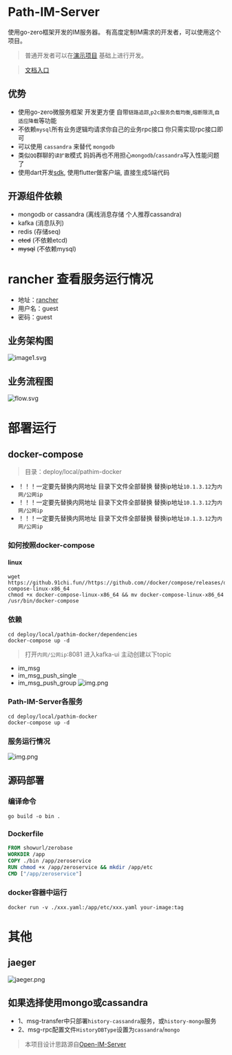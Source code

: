 # Path-IM-Server
使用go-zero框架开发的IM服务器。 有高度定制IM需求的开发者，可以使用这个项目。
> 普通开发者可以在[演示项目](https://github.com/Path-IM/Path-IM-Server-Demo) 基础上进行开发。

> [文档入口](https://doc.pathim.cn)
## 优势
- 使用go-zero微服务框架 开发更方便 自带`链路追踪`,`p2c服务负载均衡`,`熔断限流`,`自适应降载`等功能
- 不依赖`mysql`所有业务逻辑均请求你自己的业务rpc接口 你只需实现rpc接口即可 
- 可以使用 `cassandra` 来替代 `mongodb`
- 类似`QQ`群聊的`读扩散`模式  妈妈再也不用担心`mongodb`/`cassandra`写入性能问题了
- 使用dart开发[sdk](https://github.com/Path-IM/Path-IM-Core-Flutter), 使用flutter做客户端, 直接生成5端代码

## 开源组件依赖
- mongodb or cassandra (离线消息存储 个人推荐cassandra)
- kafka (消息队列)
- redis (存储seq)
- ~~etcd~~ (不依赖etcd)
- ~~mysql~~ (不依赖mysql)

# rancher 查看服务运行情况
- 地址：[rancher](https://42.194.149.177:1443)
- 用户名：guest
- 密码：guest

## 业务架构图
![image1.svg](https://raw.githubusercontent.com/Path-IM/Path-IM-Docs/main/images/20220608/Path-IM-Server%E4%B8%9A%E5%8A%A1%E6%9E%B6%E6%9E%84%E5%9B%BE.svg)

## 业务流程图
![flow.svg](https://raw.githubusercontent.com/Path-IM/Path-IM-Docs/main/images/20220608/Path-IM-Server%E4%B8%9A%E5%8A%A1%E6%B5%81%E7%A8%8B%E5%9B%BE.svg)

# 部署运行
## docker-compose
> 目录：deploy/local/pathim-docker

- ！！！一定要先替换内网地址 目录下文件全部替换 替换ip地址`10.1.3.12`为`内网/公网ip`
- ！！！一定要先替换内网地址 目录下文件全部替换 替换ip地址`10.1.3.12`为`内网/公网ip`
- ！！！一定要先替换内网地址 目录下文件全部替换 替换ip地址`10.1.3.12`为`内网/公网ip`
### 如何按照docker-compose
#### linux
```shell
wget https://github.91chi.fun//https://github.com//docker/compose/releases/download/v2.5.1/docker-compose-linux-x86_64
chmod +x docker-compose-linux-x86_64 && mv docker-compose-linux-x86_64 /usr/bin/docker-compose
```
### 依赖
```shell
cd deploy/local/pathim-docker/dependencies
docker-compose up -d
```
> 打开`内网/公网ip`:8081 进入kafka-ui 主动创建以下topic

- im_msg
- im_msg_push_single
- im_msg_push_group
![img.png](https://raw.githubusercontent.com/Path-IM/Path-IM-Docs/main/images/20220608/kafkaui.png)
### Path-IM-Server各服务
```shell
cd deploy/local/pathim-docker
docker-compose up -d
```
### 服务运行情况
![img.png](https://raw.githubusercontent.com/Path-IM/Path-IM-Docs/main/images/20220608/docker-compose.png)

### 
## 源码部署
### 编译命令
```shell
go build -o bin .
```
### Dockerfile
```dockerfile
FROM showurl/zerobase
WORKDIR /app
COPY ./bin /app/zeroservice
RUN chmod +x /app/zeroservice && mkdir /app/etc
CMD ["/app/zeroservice"]
```
### docker容器中运行
```shell
docker run -v ./xxx.yaml:/app/etc/xxx.yaml your-image:tag
```

# 其他
## jaeger
![jaeger.png](https://raw.githubusercontent.com/Path-IM/Path-IM-Docs/main/images/20220517/jaeger.png)
## 如果选择使用mongo或cassandra
- 1、msg-transfer中只部署`history-cassandra`服务，或`history-mongo`服务
- 2、msg-rpc配置文件`HistoryDBType`设置为`cassandra`/`mongo`

> 本项目设计思路源自[Open-IM-Server](https://github.com/OpenIMSDK/Open-IM-Server)